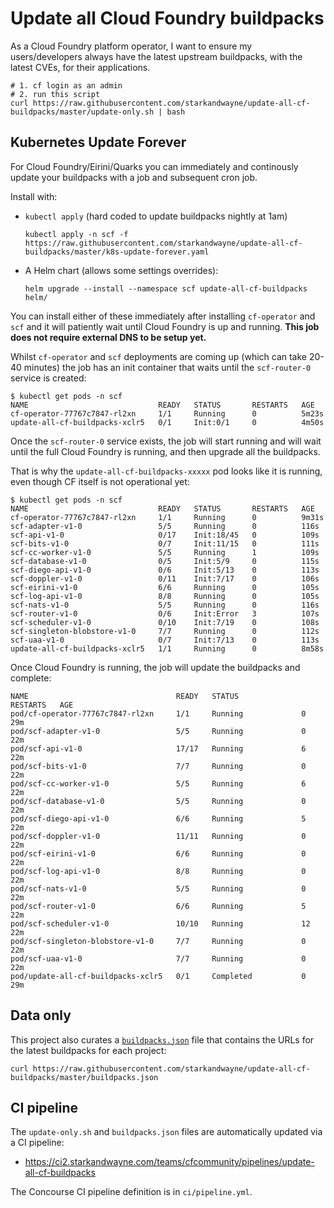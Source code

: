 # Update all Cloud Foundry buildpacks

As a Cloud Foundry platform operator, I want to ensure my users/developers always have the latest upstream buildpacks, with the latest CVEs, for their applications.

```plain
# 1. cf login as an admin
# 2. run this script
curl https://raw.githubusercontent.com/starkandwayne/update-all-cf-buildpacks/master/update-only.sh | bash
```

## Kubernetes Update Forever

For Cloud Foundry/Eirini/Quarks you can immediately and continously update your buildpacks with a job and subsequent cron job.

Install with:

* `kubectl apply` (hard coded to update buildpacks nightly at 1am)

    ```plain
    kubectl apply -n scf -f https://raw.githubusercontent.com/starkandwayne/update-all-cf-buildpacks/master/k8s-update-forever.yaml
    ```

* A Helm chart (allows some settings overrides):

    ```plain
    helm upgrade --install --namespace scf update-all-cf-buildpacks helm/
    ```

You can install either of these immediately after installing `cf-operator` and `scf` and it will patiently wait until Cloud Foundry is up and running. **This job does not require external DNS to be setup yet.**

Whilst `cf-operator` and `scf` deployments are coming up (which can take 20-40 minutes) the job has an init container that waits until the `scf-router-0` service is created:

```plain
$ kubectl get pods -n scf
NAME                             READY   STATUS       RESTARTS   AGE
cf-operator-77767c7847-rl2xn     1/1     Running      0          5m23s
update-all-cf-buildpacks-xclr5   0/1     Init:0/1     0          4m50s
```

Once the `scf-router-0` service exists, the job will start running and will wait until the full Cloud Foundry is running, and then upgrade all the buildpacks.

That is why the `update-all-cf-buildpacks-xxxxx` pod looks like it is running, even though CF itself is not operational yet:

```plain
$ kubectl get pods -n scf
NAME                             READY   STATUS       RESTARTS   AGE
cf-operator-77767c7847-rl2xn     1/1     Running      0          9m31s
scf-adapter-v1-0                 5/5     Running      0          116s
scf-api-v1-0                     0/17    Init:18/45   0          109s
scf-bits-v1-0                    0/7     Init:11/15   0          111s
scf-cc-worker-v1-0               5/5     Running      1          109s
scf-database-v1-0                0/5     Init:5/9     0          115s
scf-diego-api-v1-0               0/6     Init:5/13    0          113s
scf-doppler-v1-0                 0/11    Init:7/17    0          106s
scf-eirini-v1-0                  6/6     Running      0          105s
scf-log-api-v1-0                 8/8     Running      0          105s
scf-nats-v1-0                    5/5     Running      0          116s
scf-router-v1-0                  0/6     Init:Error   3          107s
scf-scheduler-v1-0               0/10    Init:7/19    0          108s
scf-singleton-blobstore-v1-0     7/7     Running      0          112s
scf-uaa-v1-0                     0/7     Init:7/13    0          113s
update-all-cf-buildpacks-xclr5   1/1     Running      0          8m58s
```

Once Cloud Foundry is running, the job will update the buildpacks and complete:

```plain
NAME                                 READY   STATUS              RESTARTS   AGE
pod/cf-operator-77767c7847-rl2xn     1/1     Running             0          29m
pod/scf-adapter-v1-0                 5/5     Running             0          22m
pod/scf-api-v1-0                     17/17   Running             6          22m
pod/scf-bits-v1-0                    7/7     Running             0          22m
pod/scf-cc-worker-v1-0               5/5     Running             6          22m
pod/scf-database-v1-0                5/5     Running             0          22m
pod/scf-diego-api-v1-0               6/6     Running             5          22m
pod/scf-doppler-v1-0                 11/11   Running             0          22m
pod/scf-eirini-v1-0                  6/6     Running             0          22m
pod/scf-log-api-v1-0                 8/8     Running             0          22m
pod/scf-nats-v1-0                    5/5     Running             0          22m
pod/scf-router-v1-0                  6/6     Running             5          22m
pod/scf-scheduler-v1-0               10/10   Running             12         22m
pod/scf-singleton-blobstore-v1-0     7/7     Running             0          22m
pod/scf-uaa-v1-0                     7/7     Running             0          22m
pod/update-all-cf-buildpacks-xclr5   0/1     Completed           0          29m
```

## Data only

This project also curates a [`buildpacks.json`](https://github.com/starkandwayne/update-all-cf-buildpacks/blob/master/buildpacks.json) file that contains the URLs for the latest buildpacks for each project:

```plain
curl https://raw.githubusercontent.com/starkandwayne/update-all-cf-buildpacks/master/buildpacks.json
```

## CI pipeline

The `update-only.sh` and `buildpacks.json` files are automatically updated via a CI pipeline:

* https://ci2.starkandwayne.com/teams/cfcommunity/pipelines/update-all-cf-buildpacks

The Concourse CI pipeline definition is in `ci/pipeline.yml`.
